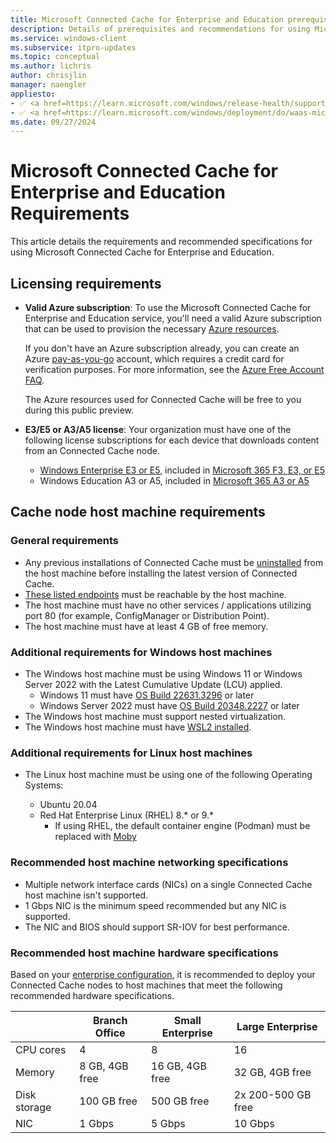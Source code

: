 ```yaml
---
title: Microsoft Connected Cache for Enterprise and Education prerequisites
description: Details of prerequisites and recommendations for using Microsoft Connected Cache for Enterprise and Education.
ms.service: windows-client
ms.subservice: itpro-updates
ms.topic: conceptual
ms.author: lichris
author: chrisjlin
manager: naengler
appliesto: 
- ✅ <a href=https://learn.microsoft.com/windows/release-health/supported-versions-windows-client target=_blank>Windows 11</a>
- ✅ <a href=https://learn.microsoft.com/windows/deployment/do/waas-microsoft-connected-cache target=_blank>Microsoft Connected Cache for Enterprise and Education</a>
ms.date: 09/27/2024
---
```


# Microsoft Connected Cache for Enterprise and Education Requirements

This article details the requirements and recommended specifications for using Microsoft Connected Cache for Enterprise and Education.

## Licensing requirements

- **Valid Azure subscription**: To use the Microsoft Connected Cache for Enterprise and Education service, you'll need a valid Azure subscription that can be used to provision the necessary [Azure resources](/azure/cloud-adoption-framework/govern/resource-consistency/resource-access-management).

    If you don't have an Azure subscription already, you can create an Azure [pay-as-you-go](https://azure.microsoft.com/offers/ms-azr-0003p/) account, which requires a credit card for verification purposes. For more information, see the [Azure Free Account FAQ](https://azure.microsoft.com/free/free-account-faq/).

    The Azure resources used for Connected Cache will be free to you during this public preview.

- **E3/E5 or A3/A5 license**: Your organization must have one of the following license subscriptions for each device that downloads content from an Connected Cache node.

    - [Windows Enterprise E3 or E5](/windows/whats-new/windows-licensing#windows-11-enterprise), included in [Microsoft 365 F3, E3, or E5](https://www.microsoft.com/microsoft-365/enterprise/microsoft365-plans-and-pricing?msockid=32c407b43d5968050f2b13443c746916)
    - Windows Education A3 or A5, included in [Microsoft 365 A3 or A5](https://www.microsoft.com/education/products/microsoft-365?msockid=32c407b43d5968050f2b13443c746916#Education-plans)

## Cache node host machine requirements

### General requirements

- Any previous installations of Connected Cache must be [uninstalled](mcc-ent-uninstall-cache-node.md) from the host machine before installing the latest version of Connected Cache.
- [These listed endpoints](delivery-optimization-endpoints.md) must be reachable by the host machine.
- The host machine must have no other services / applications utilizing port 80 (for example, ConfigManager or Distribution Point).
- The host machine must have at least 4 GB of free memory.

### Additional requirements for Windows host machines

- The Windows host machine must be using Windows 11 or Windows Server 2022 with the Latest Cumulative Update (LCU) applied.
    - Windows 11 must have [OS Build 22631.3296](https://support.microsoft.com/topic/march-12-2024-kb5035853-os-builds-22621-3296-and-22631-3296-a69ac07f-e893-4d16-bbe1-554b7d9dd39b) or later
    - Windows Server 2022 must have [OS Build 20348.2227](https://support.microsoft.com/topic/january-9-2024-kb5034129-os-build-20348-2227-6958a36f-efaf-4ef5-a576-c5931072a89a) or later
- The Windows host machine must support nested virtualization.
- The Windows host machine must have [WSL2 installed](/windows/wsl/install#install-wsl-command).

### Additional requirements for Linux host machines

- The Linux host machine must be using one of the following Operating Systems:

    - Ubuntu 20.04
    - Red Hat Enterprise Linux (RHEL) 8.* or 9.*
        - If using RHEL, the default container engine (Podman) must be replaced with [Moby](https://github.com/moby/moby#readme)

### Recommended host machine networking specifications

- Multiple network interface cards (NICs) on a single Connected Cache host machine isn't supported.
- 1 Gbps NIC is the minimum speed recommended but any NIC is supported.
- The NIC and BIOS should support SR-IOV for best performance.

### Recommended host machine hardware specifications

Based on your [enterprise configuration](mcc-ent-edu-overview.md), it is recommended to deploy your Connected Cache nodes to host machines that meet the following recommended hardware specifications.

|   | Branch Office | Small Enterprise | Large Enterprise |
| --- | --- | --- | --- |
| CPU cores | 4 | 8 | 16 |
| Memory | 8 GB, 4GB free | 16 GB, 4GB free | 32 GB, 4GB free |
| Disk storage | 100 GB free  | 500 GB free | 2x 200-500 GB free |
| NIC | 1 Gbps | 5 Gbps | 10 Gbps |

